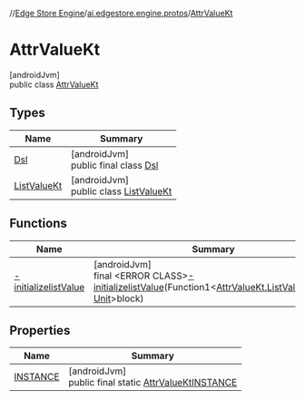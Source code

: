 //[Edge Store Engine](../../../index.md)/[ai.edgestore.engine.protos](../index.md)/[AttrValueKt](index.md)

# AttrValueKt

[androidJvm]\
public class [AttrValueKt](index.md)

## Types

| Name | Summary |
|---|---|
| [Dsl](-dsl/index.md) | [androidJvm]<br>public final class [Dsl](-dsl/index.md) |
| [ListValueKt](-list-value-kt/index.md) | [androidJvm]<br>public class [ListValueKt](-list-value-kt/index.md) |

## Functions

| Name | Summary |
|---|---|
| [-initializelistValue](-initializelist-value.md) | [androidJvm]<br>final &lt;ERROR CLASS&gt;[-initializelistValue](-initializelist-value.md)(Function1&lt;[AttrValueKt.ListValueKt.Dsl](-list-value-kt/-dsl/index.md), [Unit](https://kotlinlang.org/api/latest/jvm/stdlib/kotlin/-unit/index.html)&gt;block) |

## Properties

| Name | Summary |
|---|---|
| [INSTANCE](index.md#-1351030438%2FProperties%2F-89531115) | [androidJvm]<br>public final static [AttrValueKt](index.md)[INSTANCE](index.md#-1351030438%2FProperties%2F-89531115) |
